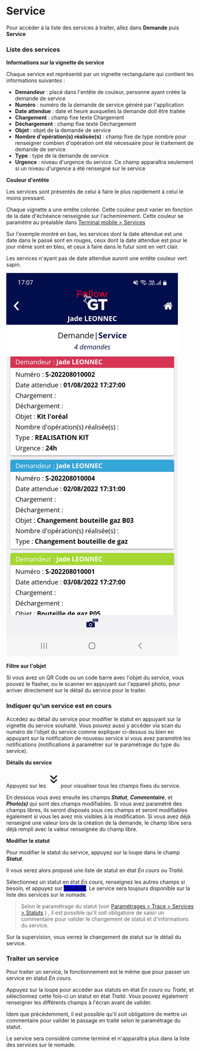 # Service

Pour accéder à la liste des services à traiter, allez dans **Demande** puis **Service**

### Liste des services

**Informations sur la vignette de service**

Chaque service est représenté par un vignette rectangulaire qui contient les informations suivantes :&#x20;

* **Demandeur** : placé dans l'entête de couleur, personne ayant créée la demande de service
* **Numéro** : numéro de la demande de service généré par l'application
* **Date attendue** : date et heure auxquelles la demande doit être traitée
* **Chargement** : champ fixe texte Chargement
* **Déchargement** : champ fixe texte Déchargement
* **Objet** : objet de la demande de service
* **Nombre d'opération(s) réalisée(s)** : champ fixe de type nombre pour renseigner combien d'opération ont été nécessaire pour le traitement de demande de service
* **Type** : type de la demande de service
* **Urgence** : niveau d'urgence du service. Ce champ apparaîtra seulement si un niveau d'urgence a été renseigné sur le service

**Couleur d'entête**&#x20;

Les services sont présentés de celui à faire le plus rapidement à celui le moins pressant.&#x20;

Chaque vignette a une entête colorée. Cette couleur peut varier en fonction de la date d'échéance renseignée sur l'acheminement. Cette couleur se paramètre au préalable dans [Terminal mobile > Services](../../../parametrages/terminal-mobile/services.md)

Sur l'exemple montré en bas, les services dont la date attendue est une date dans le passé sont en rouges, ceux dont la date attendue est pour le jour même sont en bleu, et ceux à faire dans le futur sont en vert clair.&#x20;

Les services n'ayant pas de date attendue auront une entête couleur vert sapin.

![](<../../../.gitbook/assets/service (1).jpg>)

**Filtre sur l'objet**

Si vous avez un QR Code ou un code barre avec l'objet du service, vous pouvez le flasher, ou le scanner en appuyant sur l'appareil photo, pour arriver directement sur le détail du service pour le traiter.

### Indiquer qu'un service est en cours

Accédez au détail du service pour modifier le statut en appuyant sur la vignette du service souhaité. Vous pouvez aussi y accéder via scan du numéro de l'objet du service comme expliquer ci-dessus ou bien en appuyant sur la notification de nouveau service si vous avez paramétré les notifications (notifications à paramétrer sur le paramétrage du type du service).

**Détails du service**

Appuyez sur les ![](../../../.gitbook/assets/fleche.PNG)pour visualiser tous les champs fixes du service.

En dessous vous avez ensuite les champs _**Statut**_, _**Commentaire**_, et _**Photo(s)**_ qui sont des champs modifiables. Si vous avez paramétré des champs libres, ils seront disposés sous ces champs et seront modifiables également si vous les avez mis visibles à la modification. Si vous avez déjà renseigné une valeur lors de la création de la demande, le champ libre sera déjà rempli avec la valeur renseignée du champ libre.&#x20;

**Modifier le statut**

Pour modifier le statut du service, appuyez sur la loupe dans le champ _**Statut**_.&#x20;

Il vous serez alors proposé une liste de statut en état _En cours_ ou _Traité_.

Sélectionnez un statut en état _En cours,_ renseignez les autres champs si besoi&#x6E;_,_ et appuyez sur <mark style="background-color:blue;">**VALIDER**</mark>. Le service sera toujours disponible sur la liste des services sur le nomade.

> Selon le paramétrage du statut (voir [Paramétrages > Trace >  Services > Statuts](../../parametrage/services/statuts.md) ) , il est possible qu'il soit obligatoire de saisir un commentaire pour valider le changement de statut et d'informations du service.&#x20;

Sur la supervision, vous verrez le changement de statut sur le détail du service.&#x20;

### Traiter un service

Pour traiter un service, le fonctionnement est le même que pour passer un service en statut _En cours_.&#x20;

Appuyez sur la loupe pour accéder aux statuts en état _En cours_ ou _Traité_, et sélectionnez cette fois-ci un statut en état _Traité_. Vous pouvez également renseigner les différents champs à l'écran avant de valider.&#x20;

Idem que précédemment, il est possible qu'il soit obligatoire de mettre un commentaire pour valider le passage en traité selon le paramétrage du statut.&#x20;

Le service sera considéré comme terminé et n'apparaîtra plus dans la liste des services sur le nomade.&#x20;

